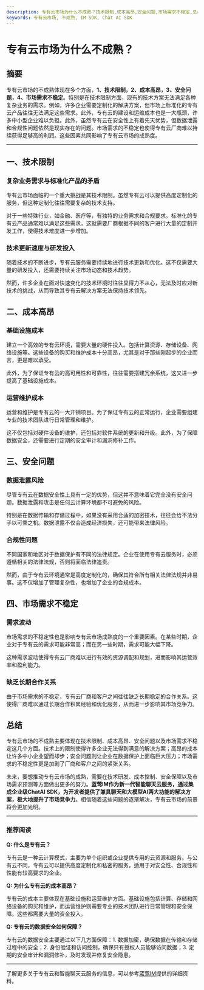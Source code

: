 ```yaml
---
description: 专有云市场为什么不成熟？技术限制,成本高昂,安全问题,市场需求不稳定,总结
keywords: 专有云市场, 不成熟, IM SDK, Chat AI SDK
---
```

# 专有云市场为什么不成熟？

## 摘要
专有云市场的不成熟体现在多个方面，**1、技术限制，2、成本高昂，3、安全问题，4、市场需求不稳定**。特别是在技术限制方面，现有的技术方案无法满足各种复杂业务的需求。例如，许多企业需要定制化的解决方案，但市场上标准化的专有云产品往往无法满足这些需求。此外，专有云的建设和运维成本也是一大瓶颈，许多中小型企业难以负担。此外，虽然专有云在安全性上有着先天优势，但数据泄露和合规性问题依然是现实存在的问题。市场需求的不稳定也使得专有云厂商难以持续获得足够高的利润。这些因素共同影响了专有云市场的成熟度。

---

## 一、技术限制

### 复杂业务需求与标准化产品的矛盾

专有云市场面临的一个重大挑战是其技术限制。虽然专有云可以提供高度定制化的服务，但这种定制化往往需要复杂的技术支持。

对于一些特殊行业，如金融、医疗等，有独特的业务需求和合规要求。标准化的专有云产品通常难以满足这些需求，这就需要厂商根据不同的客户进行大量的定制开发工作，使得技术难度进一步增加。

### 技术更新速度与研发投入

随着技术的不断进步，专有云服务需要持续地进行技术更新和优化。这不仅需要大量的研发投入，还需要持续关注市场动态和技术趋势。

然而，许多企业在面对快速变化的技术环境时往往显得力不从心，无法及时应对新技术的挑战，从而导致其专有云解决方案无法保持技术领先。

## 二、成本高昂

### 基础设施成本

建立一个高效的专有云环境，需要大量的硬件投入。包括计算资源、存储设备、网络设施等。这些设备的购买和维护成本十分高昂，尤其是对于那些刚起步的企业而言，更是难以承受。

此外，为了保证专有云的高可用性和可靠性，往往需要搭建冗余系统，这又进一步提高了基础设施成本。

### 运营维护成本

运营和维护是专有云的一大开销项目。为了保证专有云的正常运行，企业需要组建专业的技术团队进行日常管理和维护。

这不仅包括对硬件设备的维护，还包括对软件系统的更新和升级。此外，为了保障数据安全，还需要进行定期的安全审计和漏洞修补工作。

## 三、安全问题

### 数据泄露风险

尽管专有云在数据安全性上具有一定的优势，但这并不意味着它完全没有安全问题。数据泄露和攻击是任何云计算环境都不可避免的风险。

特别是在数据传输和存储过程中，如果没有采用合适的加密技术，往往会给不法分子以可乘之机。数据泄露不仅会造成经济损失，还可能带来法律风险。

### 合规性问题

不同国家和地区对于数据保护有不同的法律规定。企业在使用专有云服务时，必须遵循相关的法律法规，否则将面临法律追责。

然而，由于专有云环境通常是高度定制化的，确保其符合所有相关法律法规并非易事。这不仅增加了管理复杂性，也增加了企业的合规成本。

## 四、市场需求不稳定

### 需求波动

市场需求的不稳定性也是影响专有云市场成熟度的一个重要因素。在某些时期，企业对于专有云的需求可能非常高；而在另一些时期，需求可能大幅下降。

这种需求波动使得专有云厂商难以进行有效的资源调配和规划，进而影响其运营效率和盈利能力。

### 缺乏长期合作关系

由于市场需求的不稳定，专有云厂商和客户之间往往缺乏长期稳定的合作关系。这使得厂商难以通过长期合作积累经验和优化服务，从而进一步影响其市场竞争力。

## 总结

专有云市场的不成熟主要体现在技术限制、成本高昂、安全问题以及市场需求不稳定这几个方面。技术上的限制使得许多企业无法得到满意的解决方案；高昂的成本让许多中小企业望而却步；安全问题则让企业在数据保护上面临巨大压力；市场需求的不稳定性更是加剧了厂商和客户之间的紧张关系。

未来，要想推动专有云市场的成熟，需要在技术研发、成本控制、安全保障以及市场需求预测等方面做出更多的努力。**蓝莺IM作为新一代智能聊天云服务，通过集成企业级ChatAI SDK，为开发者提供了兼具聊天和大模型AI两大功能的解决方案，极大地提升了市场竞争力**。相信随着这些问题的逐渐解决，专有云市场的前景将会更加光明。

---

### 推荐阅读

**Q: 什么是专有云？**

专有云是一种云计算模式，主要为单个组织或企业提供专用的云资源和服务。与公有云不同，专有云可以提供高度定制化和私密的服务，适用于对安全性、合规性和性能有较高要求的企业。

**Q: 为什么专有云的成本高昂？**

专有云的成本主要体现在基础设施和运营维护方面。基础设施包括计算、存储和网络设备的购买和维护，而运营维护则需要专业的技术团队进行日常管理和安全保障。这些都需要大量的资金投入。

**Q: 专有云的数据安全如何保障？**

专有云的数据安全主要通过以下几方面保障：1. 数据加密，确保数据在传输和存储过程中的安全；2. 身份验证和访问控制，确保只有授权人员能够访问数据；3. 定期的安全审计和漏洞修补，及时发现并修复安全隐患。

---

了解更多关于专有云和智能聊天云服务的信息，可以参考[蓝莺IM](https://www.lanyingim.com/)提供的详细资料。